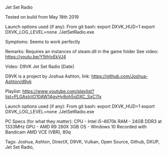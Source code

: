 Jet Set Radio

Tested on build from May 18th 2019

Launch options used (if any):
From git bash:
export DXVK_HUD=1
export DXVK_LOG_LEVEL=none
./JetSetRadio.exe

Symptoms:
Seems to work perfectly

Remarks:
Requires an instances of steam.dll in the game folder
See video:
https://youtu.be/Y5thIvEkVJ4

Video:
D9VK Jet Set Radio [Date]

D9VK is a project by Joshua Ashton, link:
https://github.com/Joshua-Ashton/d9vk

Playlist:
https://www.youtube.com/playlist?list=PLGAsIctO10AW14gvHy8oh5oDXC_SxC7lx

Launch options used (if any):
From git bash:
export DXVK_HUD=1
export DXVK_LOG_LEVEL=none
./JetSetRadio.exe

PC Specs (for what they matter):
CPU - Intel i5-4670k
RAM - 24GB DDR3 at 1333MHz
GPU - AMD R9 280X 3GB
OS - Windows 10
Recorded with Bandicam AMD VCE (VBR), 80q

Tags:
Joshua, Ashton, DirectX, D9VK, Vulkan, Open Source, Github, DXUP, Jet Set Radio,
